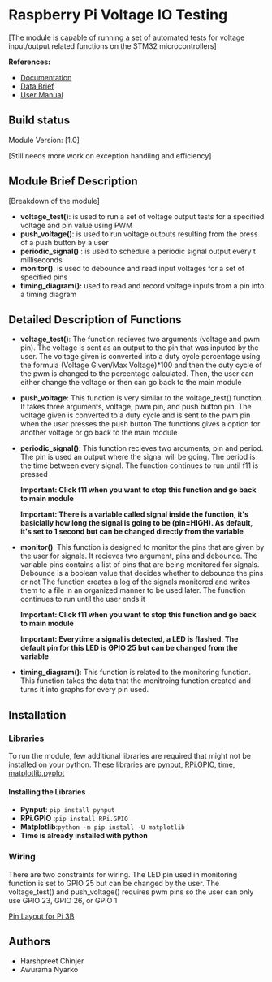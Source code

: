 # Raspberry Pi Voltage IO Testing 
[The module is capable of running a set of automated tests for voltage input/output related functions on the STM32 microcontrollers]

**References:** 
* [Documentation](https://macformulaelectric899.sharepoint.com/:w:/s/Engineering/EbZTBcyZlk1LjEFsnQlZD9YBj7xfVrFvedLbnvNeKIY_XQ?e=QD2QVy)
* [Data Brief](https://www.st.com/resource/en/data_brief/nucleo-f767zi.pdf)
* [User Manual](https://www.st.com/resource/en/user_manual/dm00244518-stm32-nucleo144-boards-mb1137-stmicroelectronics.pdf)

## Build status
Module Version: [1.0]

[Still needs more work on exception handling and efficiency]

## Module Brief Description
[Breakdown of the module]
- **voltage_test()**: is used to run a set of voltage output tests for a specified voltage and pin value using PWM
- **push_voltage()**: is used to run voltage outputs resulting from the press of a push button by a user
- **periodic_signal()** : is used to schedule a periodic signal output every t milliseconds
- **monitor()**: is used to debounce and read input voltages for a set of specified pins
- **timing_diagram():** used to read and record voltage inputs from a pin into a timing diagram

## Detailed Description of Functions 
- **voltage_test()**:
    The function recieves two arguments (voltage and pwm pin). The voltage is sent as an output to the pin that was inputed by the user. The voltage given is converted into a duty cycle percentage using the formula (Voltage Given/Max Voltage)*100 and then the duty cycle of the pwm is changed to the percentage calculated. 
    Then, the user can either change the voltage or then can go back to the main module 
    
- **push_voltage**:
    This function is very similar to the voltage_test() function. It takes three arguments, voltage, pwm pin, and push button pin. The voltage given is converted to a duty cycle and is sent to the pwm pin when the user presses the push button 
    The functions gives a option for another voltage or go back to the main module 
        
- **periodic_signal()**:
    This  function recieves two arguments, pin and period. The pin is used an output where the signal will be going. The period is the time between every signal. The function continues to run until f11 is pressed 
        
    **Important: Click f11 when you want to stop this function and go back to main module**
    
    **Important: There is a variable called signal inside the function, it's basicially how long the signal is going to be (pin=HIGH). As default, it's set to 1 second but can be changed directly from the variable**
        
- **monitor()**: 
    This function is designed to monitor the pins that are given by the user for signals. It recieves two argument, pins and debounce. The variable pins contains a list of pins that are being monitored for signals. Debounce is a boolean value that decides whether to debounce the pins or not 
    The function creates a log of the signals monitored and writes them to a file in an organized manner to be used later. 
    The function continues to run until the user ends it 
    
    **Important: Click f11 when you want to stop this function and go back to main module**
    
    **Important: Everytime a signal is detected, a LED is flashed. The default pin for this LED is GPIO 25 but can be changed from the variable**
    
- **timing_diagram()**:
    This function is related to the monitoring function. This function takes the data that the monitroing function created and turns it into graphs for every pin used. 
    

## Installation
### Libraries
To run the module, few additional libraries are required that might not be installed on your python. These libraries are [pynput](https://pypi.org/project/pynput/), [RPi.GPIO](https://pypi.org/project/RPi.GPIO/), [time](https://docs.python.org/3/library/time.html), [matplotlib.pyplot](https://matplotlib.org/3.3.3/contents.html)

#### Installing the Libraries 
- **Pynput**: `pip install pynput`
- **RPi.GPIO** :`pip install RPi.GPIO`
- **Matplotlib**:`python -m pip install -U matplotlib`
- **Time is already installed with python**

### Wiring 
There are two constraints for wiring. The LED pin used in monitoring function is set to GPIO 25 but can be changed by the user. The voltage_test() and push_voltage() requires pwm pins so the user can only use GPIO 23, GPIO 26, or GPIO 1

[Pin Layout for Pi 3B](https://pi4j.com/1.2/images/j8header-3b.png)
## Authors 
- Harshpreet Chinjer
- Awurama Nyarko 
